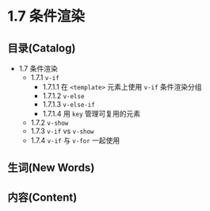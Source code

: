 # 1.7 条件渲染

## 目录(Catalog)
- 1.7 条件渲染
    + 1.7.1 `v-if`
        - 1.7.1.1 在 `<template>` 元素上使用 `v-if` 条件渲染分组
        - 1.7.1.2 `v-else`
        - 1.7.1.3 `v-else-if`
        - 1.7.1.4 用 `key` 管理可复用的元素
    + 1.7.2 `v-show` 
    + 1.7.3 `v-if` vs `v-show`
    + 1.7.4 `v-if` 与 `v-for` 一起使用

## 生词(New Words)


## 内容(Content)